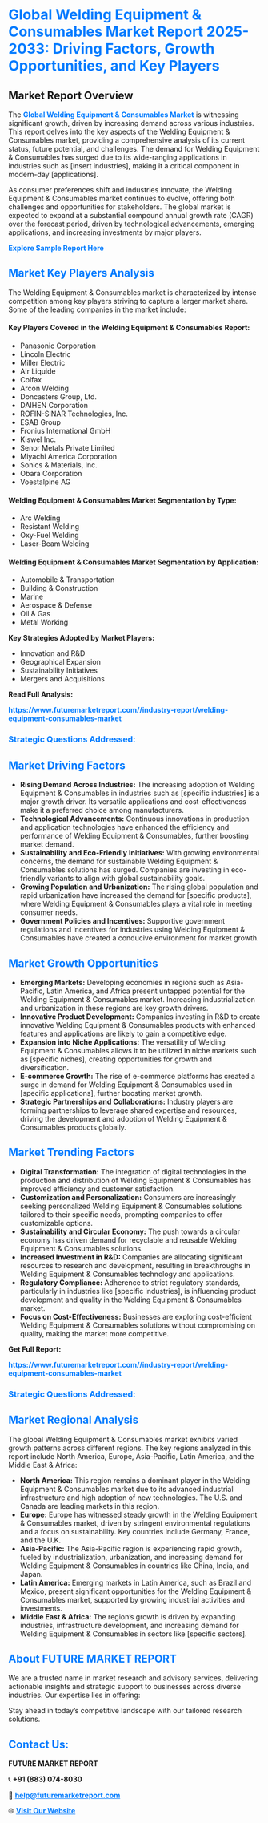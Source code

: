 <h1 style="color: #007BFF;">Global Welding Equipment & Consumables Market Report 2025-2033: Driving Factors, Growth Opportunities, and Key Players</h1>

<section id="overview">
<h2>Market Report Overview</h2>
<p>The <a href="https://www.futuremarketreport.com//industry-report/welding-equipment-consumables-market" style="color: #007BFF; text-decoration: none;"><strong>Global Welding Equipment & Consumables Market</strong></a> is witnessing significant growth, driven by increasing demand across various industries. This report delves into the key aspects of the Welding Equipment & Consumables market, providing a comprehensive analysis of its current status, future potential, and challenges. The demand for Welding Equipment & Consumables has surged due to its wide-ranging applications in industries such as [insert industries], making it a critical component in modern-day [applications].</p>
<p>As consumer preferences shift and industries innovate, the Welding Equipment & Consumables market continues to evolve, offering both challenges and opportunities for stakeholders. The global market is expected to expand at a substantial compound annual growth rate (CAGR) over the forecast period, driven by technological advancements, emerging applications, and increasing investments by major players.</p>
</section>

<section id="overview">
<p><a href="https://www.futuremarketreport.com//request-sample/reportId=89041" style="color: #007BFF; text-decoration: none;"><strong>Explore Sample Report Here</strong></a></p>
</section>

<section id="key-players">
<h2 style="color: #007BFF;">Market Key Players Analysis</h2>
<p>The Welding Equipment & Consumables market is characterized by intense competition among key players striving to capture a larger market share. Some of the leading companies in the market include:</p>
<h4>Key Players Covered in the Welding Equipment & Consumables Report:</h4>
<ul><li>Panasonic Corporation</li><li>Lincoln Electric</li><li>Miller Electric</li><li>Air Liquide</li><li>Colfax</li><li>Arcon Welding</li><li>Doncasters Group, Ltd.</li><li>DAIHEN Corporation</li><li>ROFIN-SINAR Technologies, Inc.</li><li>ESAB Group</li><li>Fronius International GmbH</li><li>Kiswel Inc.</li><li>Senor Metals Private Limited</li><li>Miyachi America Corporation</li><li>Sonics &amp; Materials, Inc.</li><li>Obara Corporation</li><li>Voestalpine AG</li></ul>
<h4>Welding Equipment & Consumables Market Segmentation by Type:</h4>
<ul><li>Arc Welding</li><li>Resistant Welding</li><li>Oxy-Fuel Welding</li><li>Laser-Beam Welding</li></ul>

<h4>Welding Equipment & Consumables Market Segmentation by Application:</h4>
<ul><li>Automobile &amp; Transportation</li><li>Building &amp; Construction</li><li>Marine</li><li>Aerospace &amp; Defense</li><li>Oil &amp; Gas</li><li>Metal Working</li></ul>
<p><strong>Key Strategies Adopted by Market Players:</strong></p>
<ul>
<li>Innovation and R&D</li>
<li>Geographical Expansion</li>
<li>Sustainability Initiatives</li>
<li>Mergers and Acquisitions</li>
</ul>
</section>

<section>
<p><strong>Read Full Analysis: </strong></p><a href="https://www.futuremarketreport.com//industry-report/welding-equipment-consumables-market" style="color: #007BFF; text-decoration: none;"><strong>https://www.futuremarketreport.com//industry-report/welding-equipment-consumables-market</strong></a>
<h3 style="color: #007BFF;">Strategic Questions Addressed:</h3>
</section>

<section id="driving-factors">
<h2 style="color: #007BFF;">Market Driving Factors</h2>
<ul>
<li><strong>Rising Demand Across Industries:</strong> The increasing adoption of Welding Equipment & Consumables in industries such as [specific industries] is a major growth driver. Its versatile applications and cost-effectiveness make it a preferred choice among manufacturers.</li>
<li><strong>Technological Advancements:</strong> Continuous innovations in production and application technologies have enhanced the efficiency and performance of Welding Equipment & Consumables, further boosting market demand.</li>
<li><strong>Sustainability and Eco-Friendly Initiatives:</strong> With growing environmental concerns, the demand for sustainable Welding Equipment & Consumables solutions has surged. Companies are investing in eco-friendly variants to align with global sustainability goals.</li>
<li><strong>Growing Population and Urbanization:</strong> The rising global population and rapid urbanization have increased the demand for [specific products], where Welding Equipment & Consumables plays a vital role in meeting consumer needs.</li>
<li><strong>Government Policies and Incentives:</strong> Supportive government regulations and incentives for industries using Welding Equipment & Consumables have created a conducive environment for market growth.</li>
</ul>
</section>

<section id="growth-opportunities">
<h2 style="color: #007BFF;">Market Growth Opportunities</h2>
<ul>
<li><strong>Emerging Markets:</strong> Developing economies in regions such as Asia-Pacific, Latin America, and Africa present untapped potential for the Welding Equipment & Consumables market. Increasing industrialization and urbanization in these regions are key growth drivers.</li>
<li><strong>Innovative Product Development:</strong> Companies investing in R&D to create innovative Welding Equipment & Consumables products with enhanced features and applications are likely to gain a competitive edge.</li>
<li><strong>Expansion into Niche Applications:</strong> The versatility of Welding Equipment & Consumables allows it to be utilized in niche markets such as [specific niches], creating opportunities for growth and diversification.</li>
<li><strong>E-commerce Growth:</strong> The rise of e-commerce platforms has created a surge in demand for Welding Equipment & Consumables used in [specific applications], further boosting market growth.</li>
<li><strong>Strategic Partnerships and Collaborations:</strong> Industry players are forming partnerships to leverage shared expertise and resources, driving the development and adoption of Welding Equipment & Consumables products globally.</li>
</ul>
</section>

<section id="trending-factors">
<h2 style="color: #007BFF;">Market Trending Factors</h2>
<ul>
<li><strong>Digital Transformation:</strong> The integration of digital technologies in the production and distribution of Welding Equipment & Consumables has improved efficiency and customer satisfaction.</li>
<li><strong>Customization and Personalization:</strong> Consumers are increasingly seeking personalized Welding Equipment & Consumables solutions tailored to their specific needs, prompting companies to offer customizable options.</li>
<li><strong>Sustainability and Circular Economy:</strong> The push towards a circular economy has driven demand for recyclable and reusable Welding Equipment & Consumables solutions.</li>
<li><strong>Increased Investment in R&D:</strong> Companies are allocating significant resources to research and development, resulting in breakthroughs in Welding Equipment & Consumables technology and applications.</li>
<li><strong>Regulatory Compliance:</strong> Adherence to strict regulatory standards, particularly in industries like [specific industries], is influencing product development and quality in the Welding Equipment & Consumables market.</li>
<li><strong>Focus on Cost-Effectiveness:</strong> Businesses are exploring cost-efficient Welding Equipment & Consumables solutions without compromising on quality, making the market more competitive.</li>
</ul>
</section>

<section>
<p><strong>Get Full Report: </strong></p><a href="https://www.futuremarketreport.com//industry-report/welding-equipment-consumables-market" style="color: #007BFF; text-decoration: none;"><strong>https://www.futuremarketreport.com//industry-report/welding-equipment-consumables-market</strong></a>
<h3 style="color: #007BFF;">Strategic Questions Addressed:</h3>
</section>


<section id="regional-analysis">
<h2 style="color: #007BFF;">Market Regional Analysis</h2>
<p>The global Welding Equipment & Consumables market exhibits varied growth patterns across different regions. The key regions analyzed in this report include North America, Europe, Asia-Pacific, Latin America, and the Middle East & Africa:</p>
<ul>
<li><strong>North America:</strong> This region remains a dominant player in the Welding Equipment & Consumables market due to its advanced industrial infrastructure and high adoption of new technologies. The U.S. and Canada are leading markets in this region.</li>
<li><strong>Europe:</strong> Europe has witnessed steady growth in the Welding Equipment & Consumables market, driven by stringent environmental regulations and a focus on sustainability. Key countries include Germany, France, and the U.K.</li>
<li><strong>Asia-Pacific:</strong> The Asia-Pacific region is experiencing rapid growth, fueled by industrialization, urbanization, and increasing demand for Welding Equipment & Consumables in countries like China, India, and Japan.</li>
<li><strong>Latin America:</strong> Emerging markets in Latin America, such as Brazil and Mexico, present significant opportunities for the Welding Equipment & Consumables market, supported by growing industrial activities and investments.</li>
<li><strong>Middle East & Africa:</strong> The region’s growth is driven by expanding industries, infrastructure development, and increasing demand for Welding Equipment & Consumables in sectors like [specific sectors].</li>
</ul>
</section>

<footer>
<h2 style="color: #007BFF;">About FUTURE MARKET REPORT</h2>
<p>We are a trusted name in market research and advisory services, delivering actionable insights and strategic support to businesses across diverse industries. Our expertise lies in offering:</p>

<p>Stay ahead in today’s competitive landscape with our tailored research solutions.</p>

<h2 style="color: #007BFF;">Contact Us:</h2>
<p><strong>FUTURE MARKET REPORT</strong></p>
<p>📞 <strong>+91 (883) 074-8030</strong></p>
<p>📧 <strong><a href="mailto:help@futuremarketreport.com" style="color: #007BFF;">help@futuremarketreport.com</a></strong></p>
<p>🌐 <strong><a href="https://www.futuremarketreport.com/" style="color: #007BFF;">Visit Our Website</a></strong></p>
</footer>